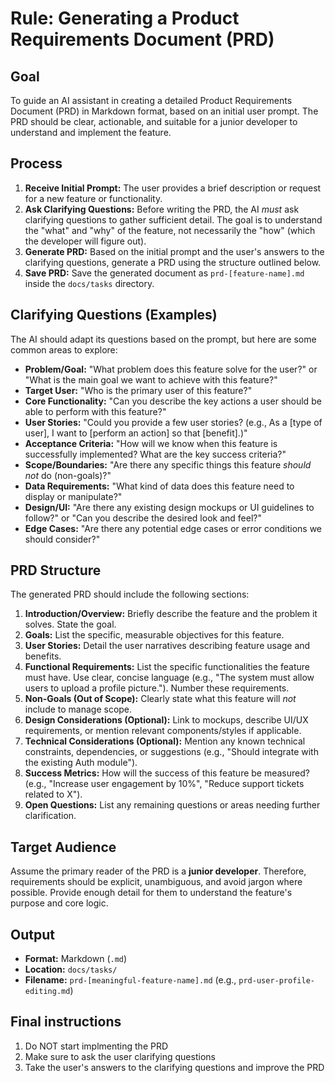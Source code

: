 # Rule: Generating a Product Requirements Document (PRD)

## Goal

To guide an AI assistant in creating a detailed Product Requirements Document (PRD) in Markdown format, based on an initial user prompt. The PRD should be clear, actionable, and suitable for a junior developer to understand and implement the feature.

## Process

1. **Receive Initial Prompt:** The user provides a brief description or request for a new feature or functionality.
2. **Ask Clarifying Questions:** Before writing the PRD, the AI *must* ask clarifying questions to gather sufficient detail. The goal is to understand the "what" and "why" of the feature, not necessarily the "how" (which the developer will figure out).
3. **Generate PRD:** Based on the initial prompt and the user's answers to the clarifying questions, generate a PRD using the structure outlined below.
4. **Save PRD:** Save the generated document as `prd-[feature-name].md` inside the `docs/tasks` directory.

## Clarifying Questions (Examples)

The AI should adapt its questions based on the prompt, but here are some common areas to explore:

*  **Problem/Goal:** "What problem does this feature solve for the user?" or "What is the main goal we want to achieve with this feature?"
*  **Target User:** "Who is the primary user of this feature?"
*  **Core Functionality:** "Can you describe the key actions a user should be able to perform with this feature?"
*  **User Stories:** "Could you provide a few user stories? (e.g., As a [type of user], I want to [perform an action] so that [benefit].)"
*  **Acceptance Criteria:** "How will we know when this feature is successfully implemented? What are the key success criteria?"
*  **Scope/Boundaries:** "Are there any specific things this feature *should not* do (non-goals)?"
*  **Data Requirements:** "What kind of data does this feature need to display or manipulate?"
*  **Design/UI:** "Are there any existing design mockups or UI guidelines to follow?" or "Can you describe the desired look and feel?"
*  **Edge Cases:** "Are there any potential edge cases or error conditions we should consider?"

## PRD Structure

The generated PRD should include the following sections:

1. **Introduction/Overview:** Briefly describe the feature and the problem it solves. State the goal.
2. **Goals:** List the specific, measurable objectives for this feature.
3. **User Stories:** Detail the user narratives describing feature usage and benefits.
4. **Functional Requirements:** List the specific functionalities the feature must have. Use clear, concise language (e.g., "The system must allow users to upload a profile picture."). Number these requirements.
5. **Non-Goals (Out of Scope):** Clearly state what this feature will *not* include to manage scope.
6. **Design Considerations (Optional):** Link to mockups, describe UI/UX requirements, or mention relevant components/styles if applicable.
7. **Technical Considerations (Optional):** Mention any known technical constraints, dependencies, or suggestions (e.g., "Should integrate with the existing Auth module").
8. **Success Metrics:** How will the success of this feature be measured? (e.g., "Increase user engagement by 10%", "Reduce support tickets related to X").
9. **Open Questions:** List any remaining questions or areas needing further clarification.

## Target Audience

Assume the primary reader of the PRD is a **junior developer**. Therefore, requirements should be explicit, unambiguous, and avoid jargon where possible. Provide enough detail for them to understand the feature's purpose and core logic.

## Output

*  **Format:** Markdown (`.md`)
*  **Location:** `docs/tasks/`
*  **Filename:** `prd-[meaningful-feature-name].md` (e.g., `prd-user-profile-editing.md`)

## Final instructions

1. Do NOT start implmenting the PRD
2. Make sure to ask the user clarifying questions
3. Take the user's answers to the clarifying questions and improve the PRD
